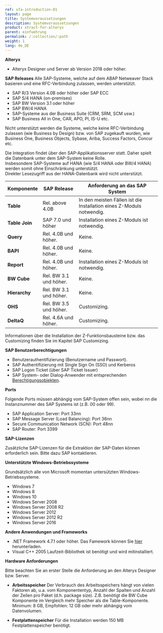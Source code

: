 ```yaml
---
ref: xfa-introduction-01
layout: page
title: Systemvoraussetzungen
description: Systemvoraussetzungen
product: xtract-for-alteryx
parent: einfuehrung
permalink: /:collection/:path
weight: 1
lang: de_DE
---
```


**Alteryx**
 	
- Alteryx Designer und Server ab Version 2018 oder höher.

**SAP Releases**
Alle SAP-Systeme, welche auf dem ABAP Netweaver Stack basieren und eine RFC-Verbindung zulassen, werden unterstützt. 

- SAP R/3 Version 4.0B oder höher oder SAP ECC
- SAP S/4 HANA (on-premises)
- SAP BW Version 3.1 oder höher
- SAP BW/4 HANA
- SAP-Systeme aus der Business Suite (CRM, SRM, SCM usw.) 
- SAP Business All in One, CAR, APO, PI, IS-U etc. 

Nicht unterstützt werden die Systeme, welche keine RFC-Verbindung zulassen (wie Business by Design) bzw. von SAP zugekauft wurden, wie Business One, Business Objects, Sybase, Ariba, Success Factors, Concur etc. <br>

Die Integration findet über den SAP-Applikationsserver statt. Daher spielt die Datenbank unter dem SAP-System keine Rolle. <br>
Insbesondere SAP-Systeme auf HANA (wie S/4 HANA oder BW/4 HANA) werden somit ohne Einschränkung unterstützt.<br>
Direkter Lesezugriff aus der HANA-Datenbank wird nicht unterstützt. <br>


| Komponente    | SAP Release            | Anforderung an das SAP System                                        |
|---------------|------------------------|----------------------------------------------------------------------|
| **Table**     | Rel. above 4.0B        | In den meisten Fällen ist die Installation eines Z-Moduls notwendig. |
| **Table Join** | SAP 7.0 und höher     | Installation eines Z-Moduls ist notwendig. |
| **Query**     | Rel. 4.0B und höher.   | Keine.                                                               |
| **BAPI**      | Rel. 4.0B und höher.   | Keine.                                                               |
| **Report**    | Rel. 4.0B und höher.   | Installation eines Z-Moduls ist notwendig.                           |
| **BW Cube**   | Rel. BW 3.1 und höher. | Keine.                                                               |
| **Hierarchy** | Rel. BW 3.1 und höher. | Keine.                                                               |
| **OHS**       | Rel. BW 3.5 und höher. | Customizing.                                                         |
| **DeltaQ**    | Rel. 4.6A und höher.   | Customizing.                                                         |

Informationen über die Installation der Z-Funktionsbausteine bzw. das Customizing finden Sie im Kapitel SAP Customizing.


**SAP Benutzerberechtigungen**
 	
- Benutzerauthentifizierung (Benutzername und Passwort).
- SAP Authentifizierung mit Single Sign On (SSO) und Kerberos
- SAP Logon Ticket (über SAP Ticket Issuer)
- SAP System- oder Dialog-Anwender mit entsprechenden [Berechtigungsobjekten](https://kb.theobald-software.com/sap/authority-objects---sap-user-rights).

**Ports**

Folgende Ports müssen abhängig vom SAP-System offen sein,
wobei nn die Instanznummer des SAP Systems ist (z.B. 00 oder 99).

- SAP Application Server: Port 33nn
- SAP Message Server (Load Balancing): Port 36nn
- Secure Communication Network (SCN): Port 48nn
- SAP Router: Port 3399

**SAP-Lizenzen**

Zusätzliche SAP-Lizenzen für die Extraktion der SAP-Daten können erforderlich sein. Bitte dazu SAP kontaktieren.


**Unterstützte Windows-Betriebssysteme**
 	
Grundsätzlich alle von Microsoft momentan untersützten Windows-Betriebssysteme.

- Windows 7
- Windows 8
- Windows 10
- Windows Server 2008
- Windows Server 2008 R2
- Windows Server 2012
- Windows Server 2012 R2
- Windows Server 2016

**Andere Anwendungen und Frameworks**
 	
- .NET Framework 4.7.1 oder höher. Das Famework können Sie [hier](https://www.microsoft.com/en-US/download/details.aspx?id=56116) herunterladen.
- Visual C++ 2005 Laufzeit-Bibliothek ist benötigt und wird mitinstalliert.

**Hardware Anforderungen**

Bitte beachten Sie an erster Stelle die Anforderung an den Alteryx Designer bzw. Server. 
 	
- **Arbeitsspeicher**
	Der Verbrauch des Arbeitsspeichers hängt von vielen Faktoren ab, u.a. vom Komponententyp, Anzahl der Spalten und Anzahl der Zeilen pro Paket (d.h. package size). Z.B. benötigt die BW Cube Komponente im Vergleich mehr Speicher als die Table-Komponente.<br>
	Minimum: 8 GB, Empfohlen: 12 GB oder mehr abhängig vom Datenvolumen.

- **Festplattenspeicher**
	Für die Installation werden 150 MB Festplattenspeicher benötigt. 

